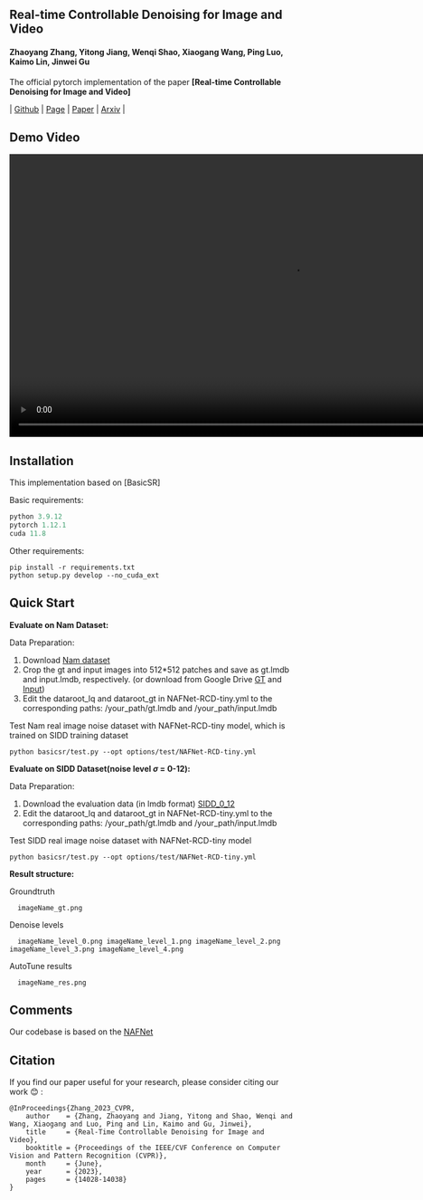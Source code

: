 
## Real-time Controllable Denoising for Image and Video

#### Zhaoyang Zhang, Yitong Jiang, Wenqi Shao, Xiaogang Wang, Ping Luo, Kaimo Lin, Jinwei Gu

The official pytorch implementation of the paper **[Real-time Controllable Denoising for Image and Video]**

| [Github](https://github.com/jiangyitong/RCD) |  [Page](https://zzyfd.github.io/RCD-page/) | [Paper](https://openaccess.thecvf.com/content/CVPR2023/papers/Zhang_Real-Time_Controllable_Denoising_for_Image_and_Video_CVPR_2023_paper.pdf) |  [Arxiv](https://arxiv.org/abs/2303.16425) | 


## Demo Video
<video src="https://github.com/zzyfd/RCD-page/assets/13939478/0f75950f-bb72-45f0-9a80-f882de7a5c50" controls="controls" width="1000">
</video>



## Installation
This implementation based on [BasicSR] 

Basic requirements:
```python
python 3.9.12
pytorch 1.12.1
cuda 11.8
```
Other requirements:
```
pip install -r requirements.txt
python setup.py develop --no_cuda_ext
```
## Quick Start
**Evaluate on Nam Dataset:**

Data Preparation:
  1. Download [Nam dataset](https://shnnam.github.io/research/ccnoise/)
  2. Crop the gt and input images into 512*512 patches and save as gt.lmdb and input.lmdb, respectively. (or download from Google Drive [GT](https://drive.google.com/file/d/1Cyi5ZCjBPHixa8zE5YuUnjXvm9LBeQLI/view?usp=share_link) and [Input](https://drive.google.com/file/d/1aGmgGJupzNiseAOVD6CUoZOtg-kB3Usz/view?usp=sharing))
  3. Edit the dataroot_lq and dataroot_gt in NAFNet-RCD-tiny.yml to the corresponding paths: /your_path/gt.lmdb and /your_path/input.lmdb

Test Nam real image noise dataset with NAFNet-RCD-tiny model, which is trained on SIDD training dataset

```
python basicsr/test.py --opt options/test/NAFNet-RCD-tiny.yml
```

**Evaluate on SIDD Dataset(noise level $\sigma$ = 0-12):**

Data Preparation:
  1. Download the evaluation data (in lmdb format) [SIDD_0_12](https://drive.google.com/drive/folders/1Kk0Py-haMYthLmrq-nE8mqtXNcnjftk4?usp=sharing)
  2. Edit the dataroot_lq and dataroot_gt in NAFNet-RCD-tiny.yml to the corresponding paths: /your_path/gt.lmdb and /your_path/input.lmdb

Test SIDD real image noise dataset with NAFNet-RCD-tiny model

```
python basicsr/test.py --opt options/test/NAFNet-RCD-tiny.yml
```

**Result structure:**

  Groundtruth

      imageName_gt.png 

  Denoise levels

      imageName_level_0.png imageName_level_1.png imageName_level_2.png imageName_level_3.png imageName_level_4.png 

  AutoTune results

      imageName_res.png

## Comments
Our codebase is based on the [NAFNet](https://github.com/megvii-research/NAFNet)

## Citation
If you find our paper useful for your research, please consider citing our work :blush: : 
```
@InProceedings{Zhang_2023_CVPR,
    author    = {Zhang, Zhaoyang and Jiang, Yitong and Shao, Wenqi and Wang, Xiaogang and Luo, Ping and Lin, Kaimo and Gu, Jinwei},
    title     = {Real-Time Controllable Denoising for Image and Video},
    booktitle = {Proceedings of the IEEE/CVF Conference on Computer Vision and Pattern Recognition (CVPR)},
    month     = {June},
    year      = {2023},
    pages     = {14028-14038}
}
```

